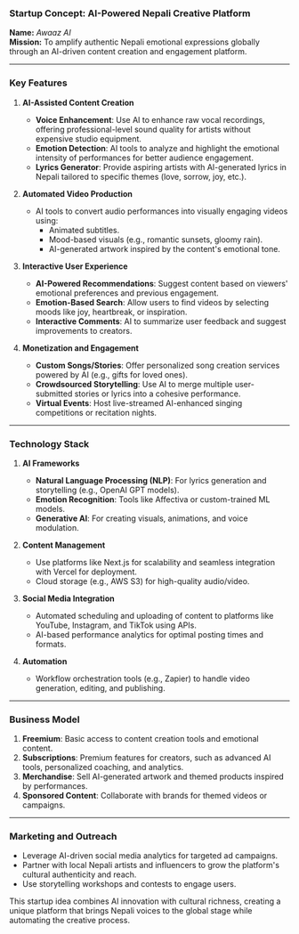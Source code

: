 ### **Startup Concept: AI-Powered Nepali Creative Platform**

**Name:** _Awaaz AI_  
**Mission:** To amplify authentic Nepali emotional expressions globally through an AI-driven content creation and engagement platform.

---

### **Key Features**

1. **AI-Assisted Content Creation**

    - **Voice Enhancement**: Use AI to enhance raw vocal recordings, offering professional-level sound quality for artists without expensive studio equipment.
    - **Emotion Detection**: AI tools to analyze and highlight the emotional intensity of performances for better audience engagement.
    - **Lyrics Generator**: Provide aspiring artists with AI-generated lyrics in Nepali tailored to specific themes (love, sorrow, joy, etc.).

2. **Automated Video Production**

    - AI tools to convert audio performances into visually engaging videos using:
        - Animated subtitles.
        - Mood-based visuals (e.g., romantic sunsets, gloomy rain).
        - AI-generated artwork inspired by the content's emotional tone.

3. **Interactive User Experience**

    - **AI-Powered Recommendations**: Suggest content based on viewers' emotional preferences and previous engagement.
    - **Emotion-Based Search**: Allow users to find videos by selecting moods like joy, heartbreak, or inspiration.
    - **Interactive Comments**: AI to summarize user feedback and suggest improvements to creators.

4. **Monetization and Engagement**
    - **Custom Songs/Stories**: Offer personalized song creation services powered by AI (e.g., gifts for loved ones).
    - **Crowdsourced Storytelling**: Use AI to merge multiple user-submitted stories or lyrics into a cohesive performance.
    - **Virtual Events**: Host live-streamed AI-enhanced singing competitions or recitation nights.

---

### **Technology Stack**

1. **AI Frameworks**

    - **Natural Language Processing (NLP)**: For lyrics generation and storytelling (e.g., OpenAI GPT models).
    - **Emotion Recognition**: Tools like Affectiva or custom-trained ML models.
    - **Generative AI**: For creating visuals, animations, and voice modulation.

2. **Content Management**

    - Use platforms like Next.js for scalability and seamless integration with Vercel for deployment.
    - Cloud storage (e.g., AWS S3) for high-quality audio/video.

3. **Social Media Integration**

    - Automated scheduling and uploading of content to platforms like YouTube, Instagram, and TikTok using APIs.
    - AI-based performance analytics for optimal posting times and formats.

4. **Automation**
    - Workflow orchestration tools (e.g., Zapier) to handle video generation, editing, and publishing.

---

### **Business Model**

1. **Freemium**: Basic access to content creation tools and emotional content.
2. **Subscriptions**: Premium features for creators, such as advanced AI tools, personalized coaching, and analytics.
3. **Merchandise**: Sell AI-generated artwork and themed products inspired by performances.
4. **Sponsored Content**: Collaborate with brands for themed videos or campaigns.

---

### **Marketing and Outreach**

-   Leverage AI-driven social media analytics for targeted ad campaigns.
-   Partner with local Nepali artists and influencers to grow the platform's cultural authenticity and reach.
-   Use storytelling workshops and contests to engage users.

This startup idea combines AI innovation with cultural richness, creating a unique platform that brings Nepali voices to the global stage while automating the creative process.

